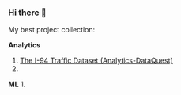 ### Hi there 👋

My best project collection:

**Analytics**
1. [The I-94 Traffic Dataset (Analytics-DataQuest)](https://github.com/prashanth1231999/Data-Science-/tree/main/16.The%20I-94%20Traffic%20Dataset%20(Analytics-DataQuest))
2. 

**ML**
1.
<!--
**prashanth1231999/prashanth1231999** is a ✨ _special_ ✨ repository because its `README.md` (this file) appears on your GitHub profile.

Here are some ideas to get you started:

- 🔭 I’m currently working on ...
- 🌱 I’m currently learning ...
- 👯 I’m looking to collaborate on ...
- 🤔 I’m looking for help with ...
- 💬 Ask me about ...
- 📫 How to reach me: ...
- 😄 Pronouns: ...
- ⚡ Fun fact: ...
-->


